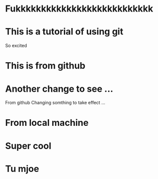 # Fukkkkkkkkkkkkkkkkkkkkkkkkkkk
# This is a tutorial of using git
So excited
# This is from github

# Another change to see ...
From github
Changing somthing to take effect ...

# From local machine

# Super cool

# Tu mjoe
